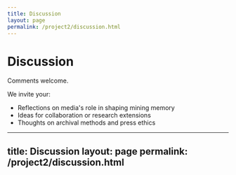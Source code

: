 ```yaml
---
title: Discussion
layout: page
permalink: /project2/discussion.html
---
```


# Discussion

Comments welcome.

We invite your:
- Reflections on media's role in shaping mining memory
- Ideas for collaboration or research extensions
- Thoughts on archival methods and press ethics
---
title: Discussion
layout: page
permalink: /project2/discussion.html
---
